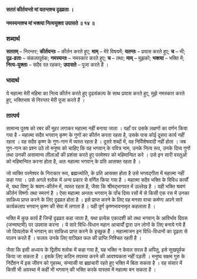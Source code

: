#### सततं कीर्तयन्तो मां यतन्तश्च दृढव्रताः ।
#### नमस्यन्तश्च मां भक्त्या नित्ययुक्ता उपासते ॥ १४ ॥

### शब्दार्थ

**सततम्** – निरन्तर; **कीर्तयन्तः** – कीर्तन करते हुए; **माम्** – मेरे विषयमें; **यतन्तः** – प्रयास करते हुए; **च** – भी; **दृढ़-व्रताः** – संकल्पपूर्वक; **नमस्यन्तः** – नमस्कार करते हुए; **च** – तथा; **माम्** – मुझको; **भक्त्या** – भक्ति में; **नित्य-युक्ताः** – सदैव रत रहकर; **उपासते** – पूजा करते हैं ।

### भावार्थ

ये महात्मा मेरी महिमा का नित्य कीर्तन करते हुए दृढसंकल्प के साथ प्रयास करते हुए, मुझे नमस्कार करते हुए, भक्तिभाव से निरन्तर मेरी पूजा करते हैं ।

### तात्पर्य

सामान्य पुरुष को रबर की मुहर लगाकर महात्मा नहीं बनाया जाता । यहाँ पर उसके लक्षणों का वर्णन किया गया है - महात्मा सदैव भगवान् कृष्ण के गुणों का कीर्तन करता रहता है, उसके पास कोई दूसरा कार्य नहीं रहता । वह सदैव कृष्ण के गुण-गान में व्यस्त रहता है । दूसरे शब्दों में, वह निर्विशेषवादी नहीं होता । जब गुण-गान का प्रश्न उठे तो मनुष्य को चाहिए कि वह भगवान् के पवित्र नाम, उनके नित्य रूप, उनके दिव्य गुणों तथा उनकी असामान्य लीलाओं की प्रशंसा करते हुए परमेश्वर को महिमान्वित करे । उसे इन सारी वस्तुओं को महिमान्वित करना होता है, अतः महात्मा भगवान् के प्रति आसक्त रहता है ।

जो व्यक्ति परमेश्वर के निराकार रूप, ब्रह्मज्योति, के प्रति आसक्त होता है उसे भगवद्गीता में महात्मा नहीं कहा गया । उसे अगले श्लोक में अन्य प्रकार से वर्णित किया गया है । महात्मा सदैव भक्ति के विविध कार्यों में, यथा विष्णु के श्रवण-कीर्तन में, व्यस्त रहता है, जैसा कि श्रीमद्भागवत में उल्लेख है । यही भक्ति श्रवणं कीर्तनं विष्णोः तथा स्मरणं है । ऐसा महात्मा अन्ततः भगवान् के पाँच दिव्य रसों में से किसी एक रस में उनका सान्निध्य प्राप्त करने के लिए दृढव्रत होता है । इसे प्राप्त करने के लिए वह मनसा वाचा कर्मणा अपने सारे कार्यकलाप भगवान् कृष्ण की सेवा में लगाता है । यही पूर्ण कृष्णभावनामृत कहलाता है ।

भक्ति में कुछ कार्य हैं जिन्हें दृढव्रत कहा जाता है, यथा प्रत्येक एकादशी को तथा भगवान् के आविर्भाव दिवस (जन्माष्टमी) पर उपवास करना । ये सारे विधि-विधान महान आचार्यों द्वारा उन लोगों के लिए बनाये गये हैं जो दिव्यलोक में भगवान् का सान्निध्य प्राप्त करने के इच्छुक हैं । महात्माजन इन विधि-विधानों का दृढ़ता से पालन करते हैं । फलतः उनके लिए वाञ्छित फल की प्राप्ति निश्चित रहती है ।

जैसा कि इसी अध्याय के द्वितीय श्लोक में कहा गया है, यह भक्ति न केवल सरल है अपितु, इसे सुखपूर्वक किया जा सकता है । इसके लिए कठिन तपस्या करने की आवश्यकता नहीं पड़ती । मनुष्य सक्षम गुरु के निर्देशन में इस जीवन को गृहस्थ, संन्यासी या ब्रह्मचारी रहते हुए भक्ति में बिता सकता है । वह संसार में किसी भी अवस्था में कहीं भी भगवान् की भक्ति करके वास्तव में महात्मा बन सकता है ।